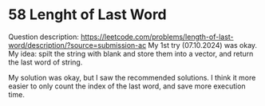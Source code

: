 # 58 Lenght of Last Word
Question description: https://leetcode.com/problems/length-of-last-word/description/?source=submission-ac
My 1st try (07.10.2024) was okay.
My idea: spilt the string with blank and store them into a vector, and return the last word of string.

My solution was okay, but I saw the recommended solutions. I think it more easier to only count the index of the last word, and save more execution time.